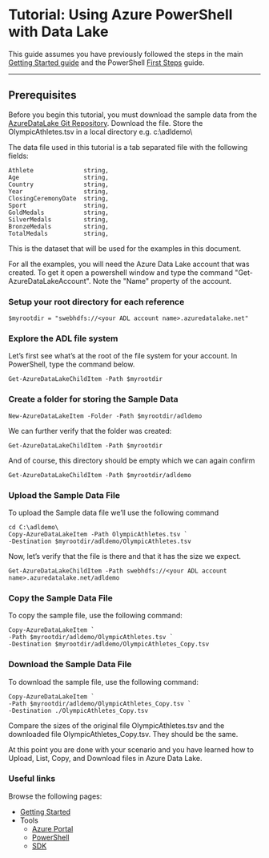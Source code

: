# Tutorial: Using Azure PowerShell with Data Lake

This guide assumes you have previously followed the steps in the main [Getting Started guide](../GettingStarted.md) and the PowerShell [First Steps](FirstSteps.md) guide.

-------------

## Prerequisites
Before you begin this tutorial, you must download the sample data from the [AzureDataLake Git Repository](https://github.com/MicrosoftBigData/AzureDataLake/raw/master/Samples/SampleData/OlympicAthletes.zip). Download the file. Store the OlympicAthletes.tsv in a local directory e.g. c:\adldemo\


The data file used in this tutorial is a tab separated file with the following fields:

    Athlete              string,
    Age                  string,
    Country              string,
    Year                 string,
    ClosingCeremonyDate  string,
    Sport                string,
    GoldMedals           string,
    SilverMedals         string,
    BronzeMedals         string,
    TotalMedals          string,

This is the dataset that will be used for the examples in this document. 

For all the examples, you will need the Azure Data Lake account that was created. To get it open a powershell window and type the command "Get-AzureDataLakeAccount". Note the "Name" property of the account.

### Setup your root directory for each reference 
    $myrootdir = "swebhdfs://<your ADL account name>.azuredatalake.net"
    
### Explore the ADL file system
Let’s first see what’s at the root of the file system for your account. In PowerShell, type the command below.  

    Get-AzureDataLakeChildItem -Path $myrootdir

### Create a folder for storing the Sample Data

    New-AzureDataLakeItem -Folder -Path $myrootdir/adldemo

We can further verify that the folder was created:

    Get-AzureDataLakeChildItem -Path $myrootdir

And of course, this directory should be empty which we can again confirm

    Get-AzureDataLakeChildItem -Path $myrootdir/adldemo

### Upload the Sample Data File
To upload the Sample data file we’ll use the following command

    cd C:\adldemo\
    Copy-AzureDataLakeItem -Path OlympicAthletes.tsv `
    -Destination $myrootdir/adldemo/OlympicAthletes.tsv

Now, let’s verify that the file is there and that it has the size we expect.

    Get-AzureDataLakeChildItem -Path swebhdfs://<your ADL account name>.azuredatalake.net/adldemo

### Copy the Sample Data File
To copy the sample file, use the following command:

    Copy-AzureDataLakeItem `
    -Path $myrootdir/adldemo/OlympicAthletes.tsv `
    -Destination $myrootdir/adldemo/OlympicAthletes_Copy.tsv
    
### Download the Sample Data File
To download the sample file, use the following command:

    Copy-AzureDataLakeItem `
    -Path $myrootdir/adldemo/OlympicAthletes_Copy.tsv `
    -Destination ./OlympicAthletes_Copy.tsv
    
Compare the sizes of the original file OlympicAthletes.tsv and the downloaded file OlympicAthletes_Copy.tsv. They should be the same.

At this point you are done with your scenario and you have learned how to Upload, List, Copy, and Download files in Azure Data Lake.

### Useful links

Browse the following pages:

* [Getting Started](../GettingStarted.md)
* Tools
    * [Azure Portal](../AzurePortal/FirstSteps.md)
    * [PowerShell](../PowerShell/FirstSteps.md)
    * [SDK](../SDK/FirstSteps.md)
